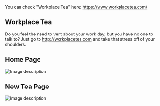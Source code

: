 You can check "Workplace Tea" here: https://www.workplacetea.com/

## Workplace Tea

Do you feel the need to vent about your work day, but you have no one to talk to? Just go to http://workplacetea.com and take that stress off of your shoulders.

## Home Page
![Image description](https://elder-patten-ferreira-resume.s3-us-west-2.amazonaws.com/assets/images/experience/projects/workplacetea/workplacetea-m-1.png)

## New Tea Page
![Image description](https://elder-patten-ferreira-resume.s3-us-west-2.amazonaws.com/assets/images/experience/projects/workplacetea/workplacetea-m-2.png)


